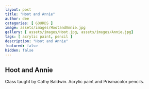 ```yaml
---
layout: post
title: "Hoot and Annie"
author: dee
categories: [ GOURDS ]
image: assets/images/HootandAnnie.jpg
gallery: [ assets/images/Hoot.jpg, assets/images/Annie.jpg]
tags: [ acrylic paint, pencil ]
description: "Hoot and Annie"
featured: false
hidden: false
---
```


## Hoot and Annie

Class taught by Cathy Baldwin. Acrylic paint and Prismacolor pencils.
